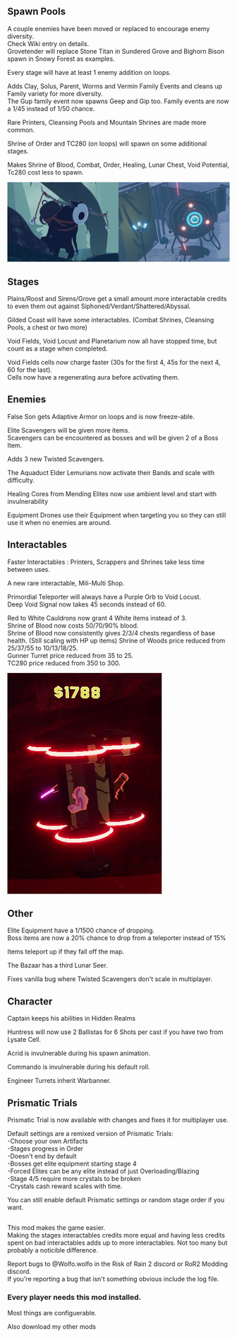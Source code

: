 ## Spawn Pools
A couple enemies have been moved or replaced to encourage enemy diversity.\
Check Wiki entry on details.\
Grovetender will replace Stone Titan in Sundered Grove and Bighorn Bison spawn in Snowy Forest as examples.

Every stage will have at least 1 enemy addition on loops.

Adds Clay, Solus, Parent, Worms and Vermin Family Events and cleans up Family variety for more diversity.\
The Gup family event now spawns Geep and Gip too.
Family events are now a 1/45 instead of 1/50 chance.  

Rare Printers, Cleansing Pools and Mountain Shrines are made more common.

Shrine of Order and TC280 (on loops) will spawn on some additional stages.

Makes Shrine of Blood, Combat, Order, Healing, Lunar Chest, Void Potential, Tc280 cost less to spawn.


![Image of Grovetender in Sundered Grove and Solus Control Unit in Rallypoint Delta](https://raw.githubusercontent.com/WolfoIsBestWolf/ror2-LittleGameplayTweaks/main/modPageImages/ltgGrovetender.png)

## Stages

Plains/Roost and Sirens/Grove get a small amount more interactable credits to even them out against Siphoned/Verdant/Shattered/Abyssal.  

Gilded Coast will have some interactables. (Combat Shrines, Cleansing Pools, a chest or two more)

Void Fields, Void Locust and Planetarium now all have stopped time, but count as a stage when completed.

Void Fields cells now charge faster (30s for the first 4, 45s for the next 4, 60 for the last).\
Cells now have a regenerating aura before activating them.




## Enemies
False Son gets Adaptive Armor on loops and is now freeze-able.

Elite Scavengers will be given more items.\
Scavengers can be encountered as bosses and will be given 2 of a Boss Item.

Adds 3 new Twisted Scavengers.

The Aquaduct Elder Lemurians now activate their Bands and scale with difficulty.

Healing Cores from Mending Elites now use ambient level and start with invulnerability

Equipment Drones use their Equipment when targeting you so they can still use it when no enemies are around.


## Interactables
Faster Interactables : Printers, Scrappers and Shrines take less time between uses.

A new rare interactable, Mili-Multi Shop.

Primordial Teleporter will always have a Purple Orb to Void Locust.\
Deep Void Signal now takes 45 seconds instead of 60.

Red to White Cauldrons now grant 4 White items instead of 3.\
Shrine of Blood now costs 50/70/90% blood.\
Shrine of Blood now consistently gives 2/3/4 chests regardless of base health. (Still scaling with HP up items)
Shrine of Woods price reduced from 25/37/55 to 10/13/18/25.\
Gunner Turret price reduced from 35 to 25.\
TC280 price reduced from 350 to 300.

![Image of Red Multishop](https://raw.githubusercontent.com/WolfoIsBestWolf/ror2-LittleGameplayTweaks/main/modPageImages/ltgRedMulti.png)


## Other
Elite Equipment have a 1/1500 chance of dropping.\
Boss items are now a 20% chance to drop from a teleporter instead of 15%

Items teleport up if they fall off the map.

The Bazaar has a third Lunar Seer.

Fixes vanilla bug where Twisted Scavengers don't scale in multiplayer.


## Character
Captain keeps his abilities in Hidden Realms  

Huntress will now use 2 Ballistas for 6 Shots per cast if you have two from Lysate Cell.

Acrid is invulnerable during his spawn animation.  

Commando is invulnerable during his default roll.  

Engineer Turrets inherit Warbanner.


## Prismatic Trials
Prismatic Trial is now available with changes and fixes it for multiplayer use.

Default settings are a remixed version of Prismatic Trials:  
-Choose your own Artifacts  
-Stages progress in Order  
-Doesn't end by default  
-Bosses get elite equipment starting stage 4  
-Forced Elites can be any elite instead of just Overloading/Blazing  
-Stage 4/5 require more crystals to be broken  
-Crystals cash reward scales with time.  

You can still enable default Prismatic settings or random stage order if you want.


##
This mod makes the game easier.\
Making the stages interactables credits more equal and having less credits spent on bad interactables adds up to more interactables. Not too many but probably a noticible difference.

Report bugs to @Wolfo.wolfo in the Risk of Rain 2 discord or RoR2 Modding discord.\
If you're reporting a bug that isn't something obvious include the log file.

### Every player needs this mod installed.

Most things are configuerable.

Also download my other mods

